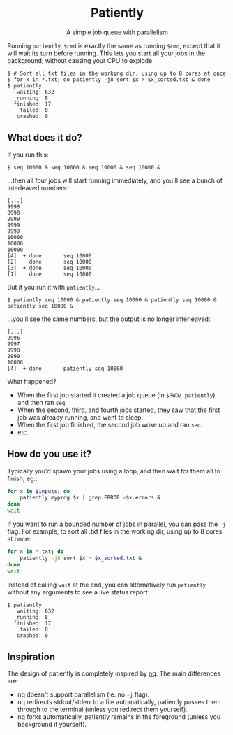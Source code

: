 <h1 align="center">Patiently</h1>
<p align="center">A simple job queue with parallelism</p>

Running `patiently $cmd` is exactly the same as running `$cmd`, except that
it will wait its turn before running.  This lets you start all your jobs in
the background, without causing your CPU to explode.

```console
$ # Sort all txt files in the working dir, using up to 8 cores at once
$ for x in *.txt; do patiently -j8 sort $x > $x_sorted.txt & done
$ patiently
   waiting: 632
   running: 8
  finished: 17
    failed: 0
   crashed: 0
```

## What does it do?

If you run this:

```console
$ seq 10000 & seq 10000 & seq 10000 & seq 10000 &
```

...then all four jobs will start running immediately, and you'll see a bunch of
interleaved numbers:

```console
[...]
9998
9998
9999
9999
9999
10000
10000
10000
[4]  + done       seq 10000
[2]    done       seq 10000
[3]  + done       seq 10000
[1]    done       seq 10000
```

But if you run it with `patiently`...

```console
$ patiently seq 10000 & patiently seq 10000 & patiently seq 10000 & patiently seq 10000 &
```

...you'll see the same numbers, but the output is no longer interleaved:

```console
[...]
9996
9997
9998
9999
10000
[4]  + done       patiently seq 10000
```

What happened?

* When the first job started it created a job queue (in `$PWD/.patiently`) and then ran `seq`.
* When the second, third, and fourth jobs started, they saw that the first job was already running, and went to sleep.
* When the first job finished, the second job woke up and ran `seq`.
* etc.

## How do you use it?

Typically you'd spawn your jobs using a loop, and then wait for them all to
finish; eg.:

```bash
for x in $inputs; do
    patiently myprog $x | grep ERROR >$x.errors &
done
wait
```

If you want to run a bounded number of jobs in parallel, you can pass the `-j`
flag. For example, to sort all .txt files in the working dir, using up to 8
cores at once:

```bash
for x in *.txt; do
    patiently -j8 sort $x > $x_sorted.txt &
done
wait
```

Instead of calling `wait` at the end, you can alternatively run `patiently`
without any arguments to see a live status report:

```console
$ patiently
   waiting: 632
   running: 8
  finished: 17
    failed: 0
   crashed: 0
```

## Inspiration

The design of patiently is completely inspired by [nq].  The main differences are:

* nq doesn't support parallelism (ie. no `-j` flag).
* nq redirects stdout/stderr to a file automatically, patiently passes
  them through to the terminal (unless you redirect them yourself).
* nq forks automatically, patiently remains in the foreground (unless you
  background it yourself).

[nq]: https://github.com/leahneukirchen/nq
